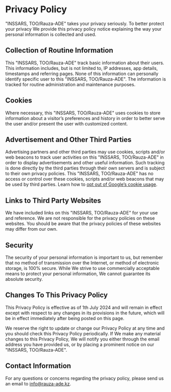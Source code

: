 # Privacy Policy

"INSSARS, TOO/Rauza-ADE" takes your privacy seriously. To better protect your privacy We provide this privacy policy notice explaining the way your personal information is collected and used.


## Collection of Routine Information

This "INSSARS, TOO/Rauza-ADE" track basic information about their users. This information includes, but is not limited to, IP addresses, app details, timestamps and referring pages. None of this information can personally identify specific user to this "INSSARS, TOO/Rauza-ADE". The information is tracked for routine administration and maintenance purposes.


## Cookies

Where necessary, this "INSSARS, TOO/Rauza-ADE" uses cookies to store information about a visitor’s preferences and history in order to better serve the user and/or present the user with customized content.


## Advertisement and Other Third Parties

Advertising partners and other third parties may use cookies, scripts and/or web beacons to track user activities on this "INSSARS, TOO/Rauza-ADE" in order to display advertisements and other useful information. Such tracking is done directly by the third parties through their own servers and is subject to their own privacy policies. This "INSSARS, TOO/Rauza-ADE" has no access or control over these cookies, scripts and/or web beacons that may be used by third parties. Learn how to [opt out of Google’s cookie usage](http://www.google.com/privacy_ads.html).


## Links to Third Party Websites

We have included links on this "INSSARS, TOO/Rauza-ADE" for your use and reference. We are not responsible for the privacy policies on these websites. You should be aware that the privacy policies of these websites may differ from our own.


## Security

The security of your personal information is important to us, but remember that no method of transmission over the Internet, or method of electronic storage, is 100% secure. While We strive to use commercially acceptable means to protect your personal information, We cannot guarantee its absolute security.


## Changes To This Privacy Policy

This Privacy Policy is effective as of 1th July 2024 and will remain in effect except with respect to any changes in its provisions in the future, which will be in effect immediately after being posted on this page.

We reserve the right to update or change our Privacy Policy at any time and you should check this Privacy Policy periodically. If We make any material changes to this Privacy Policy, We will notify you either through the email address you have provided us, or by placing a prominent notice on our "INSSARS, TOO/Rauza-ADE".


## Contact Information

For any questions or concerns regarding the privacy policy, please send us an email to info@rauza-ade.kz.
